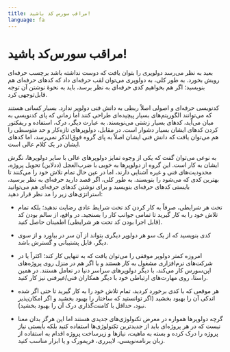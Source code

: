 ```yaml
---
title: مراقب سورس‌ کد باشید!
language: fa
---
```


# مراقب سورس‌کد باشید!

بعید به نظر می‌رسد دولوپری را بتوان یافت که دوست نداشته باشد برچسب حرفه‌ای رویش بخورد. به طور کلی، به دولوپری می‌توان لقب حرفه‌ای داد که کدهای حرفه‌ای هم بنویسید؛ اگر هم بخواهیم کدی حرفه‌ای به نظر برسد، باید به نحوهٔ نوشتن آن توجه قابل‌توجهی کرد.

کدنویسی حرفه‌ای و اصولی اصلاً ربطی به دانش فنی دولوپر ندارد. بسیار کسانی هستند که می‌توانند الگوریتم‌های بسیار پیچیده‌ای طراحی کنند اما زمانی که پای کدنویسی به میان می‌آید، کدهای بسیار زشتی می‌نویسند. به عبارت دیگر، درک، استفاده و ریفکتور کردن کدهای ایشان بسیار دشوار است. در مقابل، دولوپرهای تازه‌کار و حد متوسطی را هم می‌توان یافت که دانش فنی ایشان اصلاً به پای گروه فوق‌الذکر نمی‌رسد، اما کدهای ایشان در یک کلام عالی است.

به نوعی می‌توان گفت که یکی از وجوه تمایز دولوپرهای عالی با سایر دولوپرها،‌ نگرش ایشان به کار است. این گروه از دولوپرها به خوبی با ضرب‌العجل (ددلاین) تحویل پروژه، محدودیت‌های فنی و غیره آشنایی دارند، اما در عین حال تمام تلاش خود را می‌کنند تا بهترین کدی که می‌شود را بنویسند. به طور کلی، اگر قصد دارید حرفه‌ای به نظر برسید، بایستی کدهای حرفه‌ای بنویسید و برای نوشتن کدهای حرفه‌ای هم می‌توانید استراتژی‌های زیر را مد نظر قرار دهید:

- تحت هر شرایطی، صرفاً به کار کردن کد تحت شرایط عادی رضایت ندهید؛ بلکه تمام تلاش خود را به کار گیرید تا تمامی جوانب کار را بسنجید. در واقع، از سالم بودن کد (قابل اجرا بودن کد تحت هر شرایطی) اطمینان حاصل کنید.

- کدی بنویسید که از یک سو هر دولوپر دیگری بتواند از آن سر در بیاورد و از سوی دیگر، قابل پشتیبانی و گسترش باشد.

- امروزه کمتر دولوپر موفقی را می‌توان یافت که به تنهایی کار کند؛‌ اکثراً یا در شرکت‌های نرم‌افزاری مشغول به کار هستند و یا اگر هم در منزل روی پروژه‌های اپن‌سورس کار می‌کند، با دیگر دولوپرهای سراسر دنیا در تعامل هستند. در همین راستا، روی مهارت‌های ارتباطی خود با دیگر همکاران فنی/غیرفنی نیز کار کنید.

- هر موقعی که با کدی برخورد کردید، تمام تلاش خود را به کار گیرید تا حتی اگر شده اندکی آن را بهبود بخشید (اگر توانستید که ساختار را بهبود بخشید و اگر امکان‌پذیر نبود، حداقل با کامنت‌گذاری درک آن را بهبود بخشید).

- گرچه دولوپرها همواره در معرض تکنولوژی‌های جدیدی هستند اما این هرگز بدان معنا نیست که در هر پروژه‌ای باید از جدیدترین تکنولوژی‌ها استفاده کنید بلکه بایستی نیاز پروژه را درک کرده و بسته به ماهیت، نیازها و زیرساخت پروژه اقدام به استفاده از زبان‌ برنامه‌نویسی، لایبرری، فریمورک و یا ابزار مناسب کنید.
